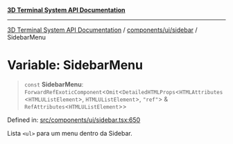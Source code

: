 [**3D Terminal System API Documentation**](../../../../README.md)

***

[3D Terminal System API Documentation](../../../../README.md) / [components/ui/sidebar](../README.md) / SidebarMenu

# Variable: SidebarMenu

> `const` **SidebarMenu**: `ForwardRefExoticComponent`\<`Omit`\<`DetailedHTMLProps`\<`HTMLAttributes`\<`HTMLUListElement`\>, `HTMLUListElement`\>, `"ref"`\> & `RefAttributes`\<`HTMLUListElement`\>\>

Defined in: [src/components/ui/sidebar.tsx:650](https://github.com/Dicommunitas/ThreeJS_Terminal_3D/blob/4466777f13a6776beed134cf281b05ece637d113/src/components/ui/sidebar.tsx#L650)

Lista `<ul>` para um menu dentro da Sidebar.
